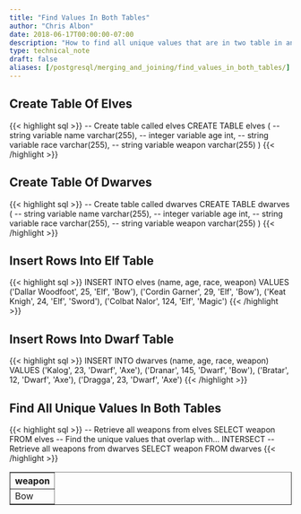 ```yaml
---
title: "Find Values In Both Tables"
author: "Chris Albon"
date: 2018-06-17T00:00:00-07:00
description: "How to find all unique values that are in two table in an SQL database."
type: technical_note
draft: false
aliases: [/postgresql/merging_and_joining/find_values_in_both_tables/]
---
```


## Create Table Of Elves

{{< highlight sql >}}
-- Create table called elves
CREATE TABLE elves (
    -- string variable
    name varchar(255),
    -- integer variable
    age int,
    -- string variable
    race varchar(255),
    -- string variable
    weapon varchar(255)
)
{{< /highlight >}}

## Create Table Of Dwarves

{{< highlight sql >}}
-- Create table called dwarves
CREATE TABLE dwarves (
    -- string variable
    name varchar(255),
    -- integer variable
    age int,
    -- string variable
    race varchar(255),
    -- string variable
    weapon varchar(255)
)
{{< /highlight >}}

## Insert Rows Into Elf Table

{{< highlight sql >}}
INSERT INTO elves (name, age, race, weapon)
VALUES ('Dallar Woodfoot', 25, 'Elf', 'Bow'),
       ('Cordin Garner', 29, 'Elf', 'Bow'),
       ('Keat Knigh', 24, 'Elf', 'Sword'),
       ('Colbat Nalor', 124, 'Elf', 'Magic')
{{< /highlight >}}

## Insert Rows Into Dwarf Table

{{< highlight sql >}}
INSERT INTO dwarves (name, age, race, weapon)
VALUES ('Kalog', 23, 'Dwarf', 'Axe'),
       ('Dranar', 145, 'Dwarf', 'Bow'),
       ('Bratar', 12, 'Dwarf', 'Axe'),
       ('Dragga', 23, 'Dwarf', 'Axe')
{{< /highlight >}}

## Find All Unique Values In Both Tables

{{< highlight sql >}}
-- Retrieve all weapons from elves
SELECT weapon FROM elves
-- Find the unique values that overlap with...
INTERSECT
-- Retrieve all weapons from dwarves
SELECT weapon FROM dwarves
{{< /highlight >}}
<table border="1" style="border-collapse:collapse">
<tr><th>weapon</th></tr>
<tr><td>Bow</td></tr></table>